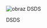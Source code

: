 ![obraz](https://github.com/Anogota/Secret/assets/143951834/ef46565d-9696-4574-8e01-80b7c9d65074)
DSDS




DSDS
